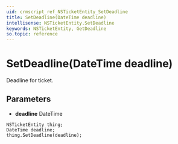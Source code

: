 ```yaml
---
uid: crmscript_ref_NSTicketEntity_SetDeadline
title: SetDeadline(DateTime deadline)
intellisense: NSTicketEntity.SetDeadline
keywords: NSTicketEntity, GetDeadline
so.topic: reference
---
```


# SetDeadline(DateTime deadline)

Deadline for ticket.

## Parameters

* **deadline** DateTime

```crmscript
NSTicketEntity thing;
DateTime deadline;
thing.SetDeadline(deadline);
```

